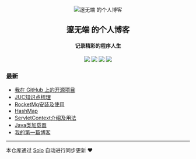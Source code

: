 <p align="center"><img alt="邃无端 的个人博客" src="https://static.b3log.org/images/brand/solo-32.png"></p><h2 align="center">
邃无端 的个人博客
</h2>

<h4 align="center">记录精彩的程序人生</h4>
<p align="center"><a title="邃无端 的个人博客" target="_blank" href="https://github.com/edhugo88/solo-blog"><img src="https://img.shields.io/github/last-commit/edhugo88/solo-blog.svg?style=flat-square&color=FF9900"></a>
<a title="GitHub repo size in bytes" target="_blank" href="https://github.com/edhugo88/solo-blog"><img src="https://img.shields.io/github/repo-size/edhugo88/solo-blog.svg?style=flat-square"></a>
<a title="Solo Version" target="_blank" href="https://github.com/b3log/solo/releases"><img src="https://img.shields.io/badge/solo-3.6.6-f1e05a.svg?style=flat-square&color=blueviolet"></a>
<a title="Hits" target="_blank" href="https://github.com/b3log/hits"><img src="https://hits.b3log.org/edhugo88/solo-blog.svg"></a></p>

### 最新

* [我在 GitHub 上的开源项目](http://blog.hugoyisang.top/my-github-repos)
* [JUC知识点梳理](http://blog.hugoyisang.top/articles/2019/11/12/1573571446386.html)
* [RocketMq安装及使用](http://blog.hugoyisang.top/articles/2019/11/08/1573186330802.html)
* [HashMap](http://blog.hugoyisang.top/articles/2019/11/08/1573184701635.html)
* [ServletContext介绍及用法](http://blog.hugoyisang.top/articles/2019/11/08/1573183839966.html)
* [Java类加载器](http://blog.hugoyisang.top/articles/2019/11/08/1573177125535.html)
* [我的第一篇博客](http://blog.hugoyisang.top/articles/2019/11/07/1573129928941.html)



---

本仓库通过 [Solo](https://github.com/b3log/solo) 自动进行同步更新 ❤️ 